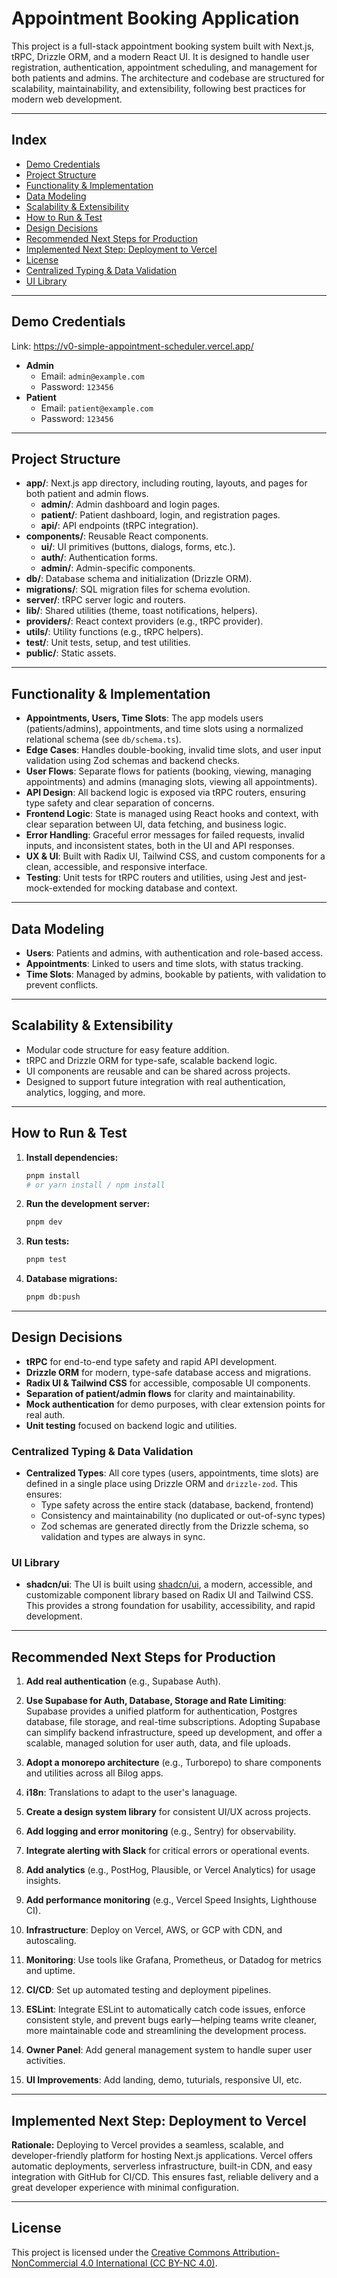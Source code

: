 # Appointment Booking Application

This project is a full-stack appointment booking system built with Next.js, tRPC, Drizzle ORM, and a modern React UI. It is designed to handle user registration, authentication, appointment scheduling, and management for both patients and admins. The architecture and codebase are structured for scalability, maintainability, and extensibility, following best practices for modern web development.

---

## Index

- [Demo Credentials](#demo-credentials)
- [Project Structure](#project-structure)
- [Functionality & Implementation](#functionality--implementation)
- [Data Modeling](#data-modeling)
- [Scalability & Extensibility](#scalability--extensibility)
- [How to Run & Test](#how-to-run--test)
- [Design Decisions](#design-decisions)
- [Recommended Next Steps for Production](#recommended-next-steps-for-production)
- [Implemented Next Step: Deployment to Vercel](#implemented-next-step-deployment-to-vercel)
- [License](#license)
- [Centralized Typing & Data Validation](#centralized-typing--data-validation)
- [UI Library](#ui-library)


---

## Demo Credentials

Link: https://v0-simple-appointment-scheduler.vercel.app/

- **Admin**
  - Email: `admin@example.com`
  - Password: `123456`
- **Patient**
  - Email: `patient@example.com`
  - Password: `123456`

---

## Project Structure

- **app/**: Next.js app directory, including routing, layouts, and pages for both patient and admin flows.
  - **admin/**: Admin dashboard and login pages.
  - **patient/**: Patient dashboard, login, and registration pages.
  - **api/**: API endpoints (tRPC integration).
- **components/**: Reusable React components.
  - **ui/**: UI primitives (buttons, dialogs, forms, etc.).
  - **auth/**: Authentication forms.
  - **admin/**: Admin-specific components.
- **db/**: Database schema and initialization (Drizzle ORM).
- **migrations/**: SQL migration files for schema evolution.
- **server/**: tRPC server logic and routers.
- **lib/**: Shared utilities (theme, toast notifications, helpers).
- **providers/**: React context providers (e.g., tRPC provider).
- **utils/**: Utility functions (e.g., tRPC helpers).
- **test/**: Unit tests, setup, and test utilities.
- **public/**: Static assets.

---

## Functionality & Implementation

- **Appointments, Users, Time Slots**: The app models users (patients/admins), appointments, and time slots using a normalized relational schema (see `db/schema.ts`).
- **Edge Cases**: Handles double-booking, invalid time slots, and user input validation using Zod schemas and backend checks.
- **User Flows**: Separate flows for patients (booking, viewing, managing appointments) and admins (managing slots, viewing all appointments).
- **API Design**: All backend logic is exposed via tRPC routers, ensuring type safety and clear separation of concerns.
- **Frontend Logic**: State is managed using React hooks and context, with clear separation between UI, data fetching, and business logic.
- **Error Handling**: Graceful error messages for failed requests, invalid inputs, and inconsistent states, both in the UI and API responses.
- **UX & UI**: Built with Radix UI, Tailwind CSS, and custom components for a clean, accessible, and responsive interface.
- **Testing**: Unit tests for tRPC routers and utilities, using Jest and jest-mock-extended for mocking database and context.

---

## Data Modeling

- **Users**: Patients and admins, with authentication and role-based access.
- **Appointments**: Linked to users and time slots, with status tracking.
- **Time Slots**: Managed by admins, bookable by patients, with validation to prevent conflicts.

---

## Scalability & Extensibility

- Modular code structure for easy feature addition.
- tRPC and Drizzle ORM for type-safe, scalable backend logic.
- UI components are reusable and can be shared across projects.
- Designed to support future integration with real authentication, analytics, logging, and more.

---

## How to Run & Test

1. **Install dependencies:**
   ```bash
   pnpm install
   # or yarn install / npm install
   ```
2. **Run the development server:**
   ```bash
   pnpm dev
   ```
3. **Run tests:**
   ```bash
   pnpm test
   ```
4. **Database migrations:**
   ```bash
   pnpm db:push
   ```

---

## Design Decisions

- **tRPC** for end-to-end type safety and rapid API development.
- **Drizzle ORM** for modern, type-safe database access and migrations.
- **Radix UI & Tailwind CSS** for accessible, composable UI components.
- **Separation of patient/admin flows** for clarity and maintainability.
- **Mock authentication** for demo purposes, with clear extension points for real auth.
- **Unit testing** focused on backend logic and utilities.

### Centralized Typing & Data Validation

- **Centralized Types**: All core types (users, appointments, time slots) are defined in a single place using Drizzle ORM and `drizzle-zod`. This ensures:
  - Type safety across the entire stack (database, backend, frontend)
  - Consistency and maintainability (no duplicated or out-of-sync types)
  - Zod schemas are generated directly from the Drizzle schema, so validation and types are always in sync.


### UI Library

- **shadcn/ui**: The UI is built using [shadcn/ui](https://ui.shadcn.com/), a modern, accessible, and customizable component library based on Radix UI and Tailwind CSS. This provides a strong foundation for usability, accessibility, and rapid development.

---

## Recommended Next Steps for Production

1. **Add real authentication** (e.g., Supabase Auth).
2. **Use Supabase for Auth, Database, Storage and Rate Limiting**: Supabase provides a unified platform for authentication, Postgres database, file storage, and real-time subscriptions. Adopting Supabase can simplify backend infrastructure, speed up development, and offer a scalable, managed solution for user auth, data, and file uploads.

3. **Adopt a monorepo architecture** (e.g., Turborepo) to share components and utilities across all Bilog apps.
4. **i18n**: Translations to adapt to the user's lanaguage.
5. **Create a design system library** for consistent UI/UX across projects.
6. **Add logging and error monitoring** (e.g., Sentry) for observability.
7. **Integrate alerting with Slack** for critical errors or operational events.
8. **Add analytics** (e.g., PostHog, Plausible, or Vercel Analytics) for usage insights.
9. **Add performance monitoring** (e.g., Vercel Speed Insights, Lighthouse CI).
10. **Infrastructure**: Deploy on Vercel, AWS, or GCP with CDN, and autoscaling.
11. **Monitoring**: Use tools like Grafana, Prometheus, or Datadog for metrics and uptime.
12. **CI/CD**: Set up automated testing and deployment pipelines.
13. **ESLint**: Integrate ESLint to automatically catch code issues, enforce consistent style, and prevent bugs early—helping teams write cleaner, more maintainable code and streamlining the development process.
14. **Owner Panel**: Add general management system to handle super user activities.
15. **UI Improvements**: Add landing, demo, tuturials, responsive UI, etc.

---

## Implemented Next Step: Deployment to Vercel

**Rationale:**
Deploying to Vercel provides a seamless, scalable, and developer-friendly platform for hosting Next.js applications. Vercel offers automatic deployments, serverless infrastructure, built-in CDN, and easy integration with GitHub for CI/CD. This ensures fast, reliable delivery and a great developer experience with minimal configuration.


---

## License

This project is licensed under the [Creative Commons Attribution-NonCommercial 4.0 International (CC BY-NC 4.0)](https://creativecommons.org/licenses/by-nc/4.0/).


